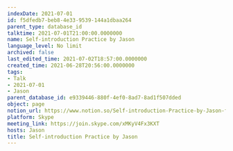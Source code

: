 ```yaml
---
indexDate: 2021-07-01
id: f5dfedb7-beb8-4e33-9539-144a1dbaa264
parent_type: database_id
talktime: 2021-07-01T21:00:00.0000000
name: Self-introduction Practice by Jason
language_level: No limit
archived: false
last_edited_time: 2021-07-02T18:57:00.0000000
created_time: 2021-06-28T20:56:00.0000000
tags:
- Talk
- 2021-07-01
- Jason
parent_database_id: e9339446-880f-4ef0-8ad7-8ad1f507dded
object: page
notion_url: https://www.notion.so/Self-introduction-Practice-by-Jason-f5dfedb7beb84e339539144a1dbaa264
platform: Skype
meeting_link: https://join.skype.com/xMKyV4Fx3KXT
hosts: Jason
title: Self-introduction Practice by Jason
---
```







